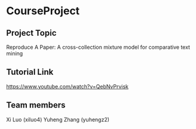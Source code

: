# CourseProject

## Project Topic
Reproduce A Paper: A cross-collection mixture model for comparative text mining

## Tutorial Link

https://www.youtube.com/watch?v=QebNvPrvisk

## Team members

Xi Luo (xiluo4)
Yuheng Zhang (yuhengz2)

